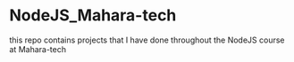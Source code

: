 # NodeJS_Mahara-tech
this repo contains projects that I have done throughout the NodeJS course at Mahara-tech
